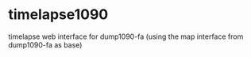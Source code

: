 # timelapse1090
timelapse web interface for dump1090-fa (using the map interface from dump1090-fa as base)
